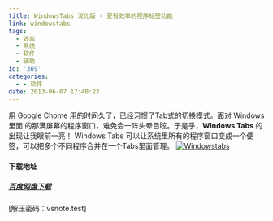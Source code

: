 ```yaml
---
title: WindowsTabs 汉化版 - 更有效率的程序标签功能
link: windowstabs
tags:
  - 效率
  - 系统
  - 软件
  - 辅助
id: '369'
categories:
  - - 软件
date: 2013-06-07 17:40:23
---
```


用 Google Chome 用的时间久了，已经习惯了Tab式的切换模式。面对 Windows 里面 的那满屏幕的程序窗口，难免会一阵头晕目眩。于是乎，**Windows Tabs** 的出现让我眼前一亮！ Windows Tabs 可以让系统里所有的程序窗口变成一个便签，可以把多个不同程序合并在一个Tabs里面管理。 [![Windowstabs](http://vsnote.test/wp-content/uploads/2013/06/Windowstabs.jpg "多个不同的程序应用了标签功能")](http://vsnote.test/wp-content/uploads/2013/06/Windowstabs.jpg)  

#### 下载地址

##### [百度网盘下载](http://pan.baidu.com/share/link?shareid=3058381889&uk=1796312283)

\[解压密码：vsnote.test\]